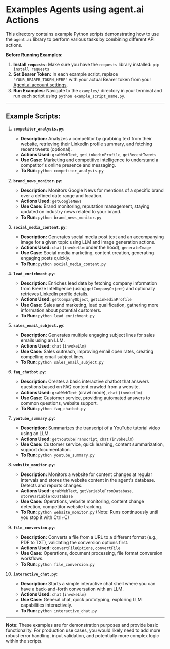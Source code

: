 # Examples Agents using agent.ai Actions

This directory contains example Python scripts demonstrating how to use the `agent.ai` library to perform various tasks by combining different API actions.

**Before Running Examples:**

1.  **Install `requests`:** Make sure you have the `requests` library installed: `pip install requests`
2.  **Set Bearer Token:**  In each example script, replace `"YOUR_BEARER_TOKEN_HERE"` with your actual Bearer token from your [Agent.ai account settings](https://agent.ai/user/settings#credits).
3.  **Run Examples:** Navigate to the `examples/` directory in your terminal and run each script using `python example_script_name.py`.

---

## Example Scripts:

1.  **`competitor_analysis.py`**:
    *   **Description:** Analyzes a competitor by grabbing text from their website, retrieving their LinkedIn profile summary, and fetching recent tweets (optional).
    *   **Actions Used:** `grabWebText`, `getLinkedinProfile`, `getRecentTweets`
    *   **Use Case:** Marketing and competitive intelligence to understand a competitor's online presence and messaging.
    *   **To Run:** `python competitor_analysis.py`

2.  **`brand_news_monitor.py`**:
    *   **Description:** Monitors Google News for mentions of a specific brand over a defined date range and location.
    *   **Actions Used:** `getGoogleNews`
    *   **Use Case:** Brand monitoring, reputation management, staying updated on industry news related to your brand.
    *   **To Run:** `python brand_news_monitor.py`

3.  **`social_media_content.py`**:
    *   **Description:** Generates social media post text and an accompanying image for a given topic using LLM and image generation actions.
    *   **Actions Used:** `chat` (`invokeLlm` under the hood), `generateImage`
    *   **Use Case:** Social media marketing, content creation, generating engaging posts quickly.
    *   **To Run:** `python social_media_content.py`

4.  **`lead_enrichment.py`**:
    *   **Description:** Enriches lead data by fetching company information from Breeze Intelligence (using `getCompanyObject`) and optionally retrieves LinkedIn profile details.
    *   **Actions Used:** `getCompanyObject`, `getLinkedinProfile`
    *   **Use Case:** Sales and marketing, lead qualification, gathering more information about potential customers.
    *   **To Run:** `python lead_enrichment.py`

5.  **`sales_email_subject.py`**:
    *   **Description:** Generates multiple engaging subject lines for sales emails using an LLM.
    *   **Actions Used:** `chat` (`invokeLlm`)
    *   **Use Case:** Sales outreach, improving email open rates, creating compelling email subject lines.
    *   **To Run:** `python sales_email_subject.py`

6.  **`faq_chatbot.py`**:
    *   **Description:** Creates a basic interactive chatbot that answers questions based on FAQ content crawled from a website.
    *   **Actions Used:** `grabWebText` (crawl mode), `chat` (`invokeLlm`)
    *   **Use Case:** Customer service, providing automated answers to common questions, website support.
    *   **To Run:** `python faq_chatbot.py`

7.  **`youtube_summary.py`**:
    *   **Description:** Summarizes the transcript of a YouTube tutorial video using an LLM.
    *   **Actions Used:** `getYoutubeTranscript`, `chat` (`invokeLlm`)
    *   **Use Case:** Customer service, quick learning, content summarization, support documentation.
    *   **To Run:** `python youtube_summary.py`

8.  **`website_monitor.py`**:
    *   **Description:** Monitors a website for content changes at regular intervals and stores the website content in the agent's database. Detects and reports changes.
    *   **Actions Used:** `grabWebText`, `getVariableFromDatabase`, `storeVariableToDatabase`
    *   **Use Case:** Operations, website monitoring, content change detection, competitor website tracking.
    *   **To Run:** `python website_monitor.py` (Note: Runs continuously until you stop it with Ctrl+C)

9.  **`file_conversion.py`**:
    *   **Description:** Converts a file from a URL to a different format (e.g., PDF to TXT), validating the conversion options first.
    *   **Actions Used:** `convertFileOptions`, `convertFile`
    *   **Use Case:** Operations, document processing, file format conversion workflows.
    *   **To Run:** `python file_conversion.py`

10. **`interactive_chat.py`**:
    *   **Description:** Starts a simple interactive chat shell where you can have a back-and-forth conversation with an LLM.
    *   **Actions Used:** `chat` (`invokeLlm`)
    *   **Use Case:** General chat, quick prototyping, exploring LLM capabilities interactively.
    *   **To Run:** `python interactive_chat.py`

---

**Note:** These examples are for demonstration purposes and provide basic functionality. For production use cases, you would likely need to add more robust error handling, input validation, and potentially more complex logic within the scripts.
